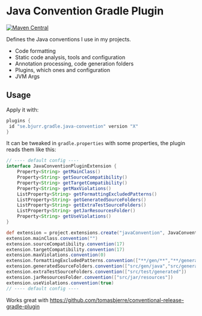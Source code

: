 # Java Convention Gradle Plugin

[![Maven Central](https://maven-badges.herokuapp.com/maven-central/se.bjurr.gradle.java-convention/se.bjurr.gradle.java-convention.gradle.plugin/badge.svg)](https://search.maven.org/artifact/se.bjurr.gradle.java-convention/se.bjurr.gradle.java-convention.gradle.plugin)

Defines the Java conventions I use in my projects.

- Code formatting
- Static code analysis, tools and configuration
- Annotation processing, code generation folders
- Plugins, which ones and configuration
- JVM Args

## Usage

Apply it with:

```groovy
plugins {
 id "se.bjurr.gradle.java-convention" version "X"
}
```

It can be tweaked in `gradle.properties` with some properties, the plugin reads them like this:

```groovy
// ---- default config ----
interface JavaConventionPluginExtension {
	Property<String> getMainClass()
	Property<String> getSourceCompatibility()
	Property<String> getTargetCompatibility()
	Property<String> getMaxViolations()
	ListProperty<String> getFormattingExcludedPatterns()
	ListProperty<String> getGeneratedSourceFolders()
	ListProperty<String> getExtraTestSourceFolders()
	ListProperty<String> getJarResourcesFolder()
	Property<String> getUseViolations()
}

def extension = project.extensions.create("javaConvention", JavaConventionPluginExtension)
extension.mainClass.convention("")
extension.sourceCompatibility.convention(17)
extension.targetCompatibility.convention(17)
extension.maxViolations.convention(0)
extension.formattingExcludedPatterns.convention(["**/gen/**","**/generated/**","**/generated-source/**"])
extension.generatedSourceFolders.convention(["src/gen/java","src/generated/java"])
extension.extraTestSourceFolders.convention(["src/test/generated"])
extension.jarResourcesFolder.convention(["src/jar/resources"])
extension.useViolations.convention(true)
// ---- default config ----
```

Works great with https://github.com/tomasbjerre/conventional-release-gradle-plugin
